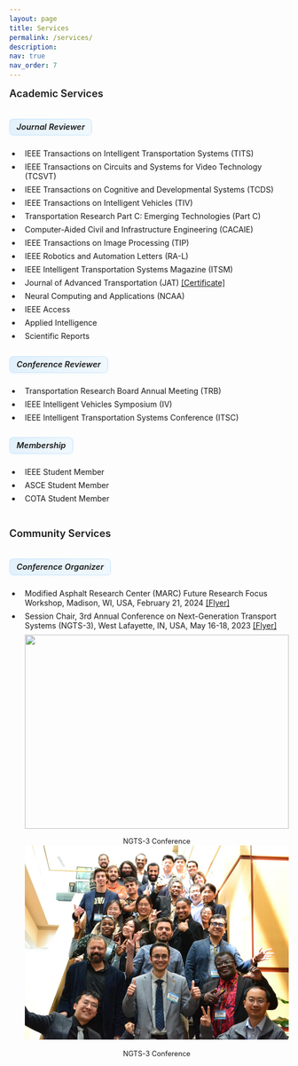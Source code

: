 ```yaml
---
layout: page
title: Services
permalink: /services/
description: 
nav: true
nav_order: 7
---
```


<style>
/* 基础样式 */
.services-container {
  margin-bottom: 20px;
}

.services-list {
  list-style-type: disc;
  padding-left: 1.5em;
}

.services-list li {
  position: relative;
  padding-left: 0.5em;
  margin-bottom: 0.3em;
  padding-bottom: 0.2em;
  border-bottom: none;
}

.services-list li:last-child {
  border-bottom: none;
}

/* 移除悬停效果 */
.services-list li:hover {
  background-color: transparent;
  padding-left: 0.5em;
  border-radius: 0;
}

/* 图标样式 */
.services-list li:before {
  content: none;
}

.academic-services li:before {
  content: none;
}

.community-services li:before {
  content: none;
}

.services-list li:hover:before {
  transform: none;
}

/* 标题样式 */
h4 {
  position: relative;
  padding-bottom: 10px;
  margin-bottom: 20px;
  margin-top: 40px;
  color: var(--global-text-color);
  font-size: 1.3em;
  font-weight: 600;
}

h4:first-of-type {
  margin-top: 0;
}

h4:after {
  content: "";
  position: absolute;
  bottom: 0;
  left: 0;
  width: 50px;
  height: 3px;
  background: var(--global-theme-color);
  border-radius: 3px;
}

h5 {
  margin-top: 5px;
  margin-bottom: 10px;
  color: var(--global-text-color);
  font-size: 1.05em;
  font-weight: 600;
  padding-left: 0;
  border-left: none;
  position: relative;
  display: inline-block;
  background: linear-gradient(120deg, rgba(33, 150, 243, 0.12), rgba(3, 169, 244, 0.05));
  padding: 5px 12px;
  border-radius: 8px;
  border: 1px solid rgba(33, 150, 243, 0.15);
  box-shadow: 0 2px 4px rgba(33, 150, 243, 0.05);
  transition: all 0.3s ease;
}

h5:hover {
  transform: translateY(-1px);
  box-shadow: 0 4px 8px rgba(33, 150, 243, 0.1);
  background: linear-gradient(120deg, rgba(33, 150, 243, 0.18), rgba(3, 169, 244, 0.08));
}

/* Image styles */
.talk-images {
  margin-top: 8px;
  margin-bottom: -5px;
}

.talk-images .row {
  margin-left: -10px;
  margin-right: -10px;
}

.talk-images .col-md-6 {
  padding-left: 10px;
  padding-right: 10px;
}

.talk-images img {
  margin-bottom: 5px;
}

.talk-images p {
  margin-bottom: 0;
}

/* 服务类型标签 */
.service-type {
  display: inline-block;
  font-size: 0.75em;
  padding: 2px 8px;
  margin-right: 8px;
  border-radius: 12px;
  vertical-align: middle;
}

.reviewer {
  background-color: rgba(33, 150, 243, 0.1);
  color: rgba(33, 150, 243, 0.8);
  border: 1px solid rgba(33, 150, 243, 0.2);
}

.member {
  background-color: rgba(76, 175, 80, 0.1);
  color: rgba(76, 175, 80, 0.8);
  border: 1px solid rgba(76, 175, 80, 0.2);
}

/* 响应式调整 */
@media (max-width: 768px) {
  .services-list li {
    padding-left: 2em;
    padding-bottom: 0.8em;
    margin-bottom: 0.8em;
  }
  
  .services-list li:hover {
    padding-left: 2.2em;
  }
}
</style>

<h4 style="text-align: left;">Academic Services</h4>

<div class="services-container">
  <h5 style="text-align: left;">Journal Reviewer</h5>
  <ul class="services-list academic-services">
    <li>IEEE Transactions on Intelligent Transportation Systems (TITS)</li>
    <li>IEEE Transactions on Circuits and Systems for Video Technology (TCSVT)</li>
    <li>IEEE Transactions on Cognitive and Developmental Systems (TCDS)</li>
    <li>IEEE Transactions on Intelligent Vehicles (TIV)</li>
    <li>Transportation Research Part C: Emerging Technologies (Part C)</li>
    <li>Computer-Aided Civil and Infrastructure Engineering (CACAIE)</li>
    <li>IEEE Transactions on Image Processing (TIP)</li>
    <li>IEEE Robotics and Automation Letters (RA-L)</li>
    <li>IEEE Intelligent Transportation Systems Magazine (ITSM)</li>
    <li>Journal of Advanced Transportation (JAT) <a href="{{ '/assets/services/2024_ATR_Reviewer_Certificate.pdf' | relative_url }}" target="_blank">[Certificate]</a></li>
    <li>Neural Computing and Applications (NCAA)</li>
    <li>IEEE Access</li>
    <li>Applied Intelligence</li>
    <li>Scientific Reports</li>
  </ul>
</div>

<div class="services-container">
  <h5 style="text-align: left;">Conference Reviewer</h5>
  <ul class="services-list academic-services">
    <li>Transportation Research Board Annual Meeting (TRB)</li>
    <li>IEEE Intelligent Vehicles Symposium (IV)</li>
    <li>IEEE Intelligent Transportation Systems Conference (ITSC)</li>
  </ul>
</div>

<div class="services-container">
  <h5 style="text-align: left;">Membership</h5>
  <ul class="services-list academic-services">
    <li>IEEE Student Member</li>
    <li>ASCE Student Member</li>
    <li>COTA Student Member</li>
  </ul>
</div>

<h4 style="text-align: left;">Community Services</h4>

<div class="services-container">
  <h5 style="text-align: left;">Conference Organizer</h5>
  <ul class="services-list community-services">
    <li>Modified Asphalt Research Center (MARC) Future Research Focus Workshop, Madison, WI, USA, February 21, 2024 <a href="{{ '/assets/services/MARC/2024_MARC_1.jpg' | relative_url }}" target="_blank">[Flyer]</a></li>
    <li>Session Chair, 3rd Annual Conference on Next-Generation Transport Systems (NGTS-3), West Lafayette, IN, USA, May 16-18, 2023 <a href="{{ '/assets/services/NGTS/2023_NGTS_Flyer.pdf' | relative_url }}" target="_blank">[Flyer]</a>
      <div class="talk-images">
        <div class="row">
          <div class="col-md-6">
            <img class="img-fluid rounded z-depth-1" src="../assets/services/NGTS/2023_NGTS_1.jpg" style="width: 100%; height: 350px; object-fit: cover;">
            <p style="text-align: center; margin-top: 10px; color: var(--global-text-color-light); font-size: 0.9em;">
              NGTS-3 Conference
            </p>
          </div>
          <div class="col-md-6">
            <img class="img-fluid rounded z-depth-1" src="../assets/services/NGTS/2023_NGTS_2.jpg" style="width: 100%; height: 350px; object-fit: cover;">
            <p style="text-align: center; margin-top: 10px; color: var(--global-text-color-light); font-size: 0.9em;">
              NGTS-3 Conference
            </p>
          </div>
        </div>
      </div>
    </li>
  </ul>
</div> 